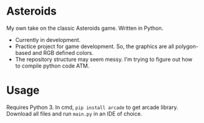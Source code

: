 # Asteroids
My own take on the classic Asteroids game. Written in Python.
- Currently in development.
- Practice project for game development. So, the graphics are all polygon-based and RGB defined colors.
- The repository structure may seem messy. I'm trying to figure out how to compile python code ATM.
# Usage
Requires Python 3.
In cmd, ```pip install arcade``` to get arcade library. Download all files and run ```main.py``` in an IDE of choice.
